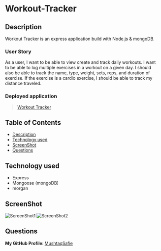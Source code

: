 # Workout-Tracker

## Description
Workout Tracker is an express application build with Node.js & mongoDB. 

### User Story
As a user, I want to be able to view create and track daily workouts. I want to be able to log multiple exercises in a workout on a given day. I should also be able to track the name, type, weight, sets, reps, and duration of exercise. If the exercise is a cardio exercise, I should be able to track my distance traveled.

### Deployed application
> [Workout Tracker](https://workout-tracker841.herokuapp.com/)

## Table of Contents
- [Description](#Description)
- [Technology used](#Technology-used)
- [ScreenShot](#ScreenShot)
- [Questions](#Questions)

## Technology used
* Express
* Mongoose (mongoDB)
* morgan

## ScreenShot
![ScreenShot1]()
![ScreenShot2]()

## Questions
**My GitHub Profile**: [MushtaqSafie](https://github.com/MushtaqSafie)

